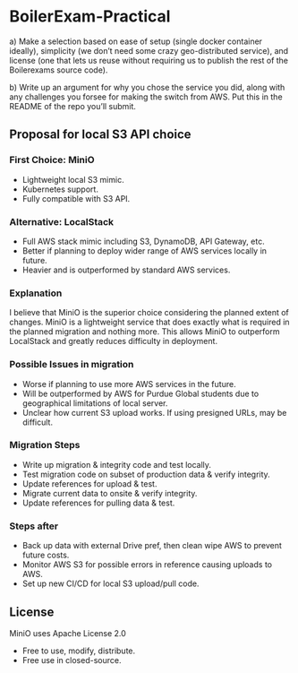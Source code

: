 # BoilerExam-Practical 
a) Make a selection based on ease of setup (single docker container ideally), simplicity (we don’t need some crazy geo-distributed service), and license (one that lets us reuse without requiring us to publish the rest of the Boilerexams source code).

b) Write up an argument for why you chose the service you did, along with any challenges you forsee for making the switch from AWS. Put this in the README of the repo you’ll submit.

## Proposal for local S3 API choice

### First Choice: MiniO 
- Lightweight local S3 mimic. 
- Kubernetes support.
- Fully compatible with S3 API.

### Alternative: LocalStack
- Full AWS stack mimic including S3, DynamoDB, API Gateway, etc.
- Better if planning to deploy wider range of AWS services locally in future.
- Heavier and is outperformed by standard AWS services. 

### Explanation
I believe that MiniO is the superior choice considering the planned extent of changes. MiniO is a lightweight service that does exactly what is required in the planned migration and nothing more. This allows MiniO to outperform LocalStack and greatly reduces difficulty in deployment.

### Possible Issues in migration
- Worse if planning to use more AWS services in the future.
- Will be outperformed by AWS for Purdue Global students due to geographical limitations of local server.
- Unclear how current S3 upload works. If using presigned URLs, may be difficult.

### Migration Steps
- Write up migration & integrity code and test locally.
- Test migration code on subset of production data & verify integrity.
- Update references for upload & test.
- Migrate current data to onsite & verify integrity.
- Update references for pulling data & test.

### Steps after
- Back up data with external Drive pref, then clean wipe AWS to prevent future costs.
- Monitor AWS S3 for possible errors in reference causing uploads to AWS.
- Set up new CI/CD for local S3 upload/pull code.

## License
MiniO uses Apache License 2.0
- Free to use, modify, distribute.
- Free use in closed-source.
